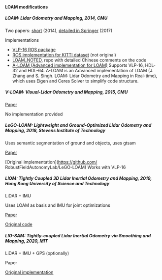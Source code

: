 #### LOAM modifications

##### LOAM: Lidar Odometry and Mapping, 2014, CMU

Two papers: [short](https://www.google.com/url?sa=t&rct=j&q=&esrc=s&source=web&cd=&ved=2ahUKEwik_aTXtsfqAhVV6aYKHR6fBvkQFjAAegQIAxAB&url=https%3A%2F%2Fri.cmu.edu%2Fpub_files%2F2014%2F7%2FJi_LidarMapping_RSS2014_v8.pdf&usg=AOvVaw0hfxbqKN8XjqaEevBH-34Q) (2014), [detailed in Springer](https://www.researchgate.net/publication/295079642_Low-drift_and_Real-time_Lidar_Odometry_and_Mapping) (2017)

Implementations

* [VLP-16 ROS package](https://github.com/laboshinl/loam_velodyne) 
* [ROS implementation for KITTI dataset](https://github.com/claydergc/loam_velodyne_kitti_ros) (not original)
* [LOAM_NOTED](https://github.com/cuitaixiang/LOAM_NOTED/), repo with detailed Chinese comments on the code 
* [A-LOAM (Advanced implementation for LOAM)](https://github.com/HKUST-Aerial-Robotics/A-LOAM) Supports VLP-16, HDL-32 and HDL-64. A-LOAM is an Advanced implementation of LOAM (J. Zhang and S. Singh.  LOAM: Lidar Odometry and Mapping in Real-time), which uses Eigen and  Ceres Solver to simplify code structure.

##### V-LOAM: Visual-Lidar Odometry and Mapping, 2015, CMU

[Paper](https://www.google.com/url?sa=t&rct=j&q=&esrc=s&source=web&cd=&ved=2ahUKEwiKhK6qucfqAhVuyaYKHQ7ACtAQFjAAegQIBBAB&url=https%3A%2F%2Ffrc.ri.cmu.edu%2F~zhangji%2Fpublications%2FICRA_2015.pdf&usg=AOvVaw1--0dBT4Nt5ohn_Ep9V095)

No implementation provided

##### LeGO-LOAM: Lightweight and Ground-Optimized Lidar Odometry and Mapping, 2018, Stevens Institute of Technology

Uses semantic segmentation of ground and objects, uses gtsam

[Paper](https://ieeexplore.ieee.org/document/8594299)

[Original implementation](https://github.com/ RobustFieldAutonomyLab/LeGO-LOAM) Works with VLP-16

##### LIOM: Tightly Coupled 3D Lidar Inertial Odometry and Mapping, 2019, Hong Kong University of Science and Technology

LiDAR + IMU

Uses LOAM as basis and IMU for joint optimizations

[Paper](https://arxiv.org/abs/1904.06993)

[Original code](https://github.com/hyye/lio-mapping)

##### LIO-SAM: Tightly-coupled Lidar Inertial Odometry via Smoothing and Mapping, 2020, MIT

LiDAR + IMU + GPS (optionally)

Paper

[Original implementation](https://github.com/TixiaoShan/LIO-SAM)